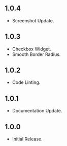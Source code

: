 ## 1.0.4

- Screenshot Update.

## 1.0.3

- Checkbox Widget.
- Smooth Border Radius.

## 1.0.2

- Code Linting.

## 1.0.1

- Documentation Update.

## 1.0.0

- Initial Release.
